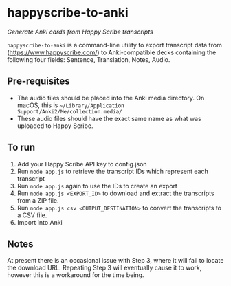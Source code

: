 # happyscribe-to-anki
*Generate Anki cards from Happy Scribe transcripts*

`happyscribe-to-anki` is a command-line utility to export transcript data from (https://www.happyscribe.com/) to Anki-compatible decks containing the following four fields: Sentence, Translation, Notes, Audio.


## Pre-requisites

- The audio files should be placed into the Anki media directory. On macOS, this is `~/Library/Application Support/Anki2/Me/collection.media/`
- These audio files should have the exact same name as what was uploaded to Happy Scribe.

## To run

1. Add your Happy Scribe API key to config.json
2. Run `node app.js` to retrieve the transcript IDs which represent each transcript
3. Run `node app.js` again to use the IDs to create an export
4. Run `node app.js <EXPORT_ID>` to download and extract the transcripts from a ZIP file.
5. Run `node app.js csv <OUTPUT_DESTINATION>` to convert the transcripts to a CSV file.
6. Import into Anki

## Notes

At present there is an occasional issue with Step 3, where it will fail to locate the download URL. Repeating Step 3 will eventually cause it to work, however this is a workaround for the time being.
